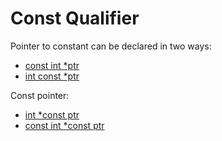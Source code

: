 # Const Qualifier

Pointer to constant can be declared in two ways:

- [const int *ptr](./const1.c)
- [int const *ptr](./const2.c)

Const pointer:

- [int *const ptr](./const3.c)
- [const int *const ptr](./const4.c)
